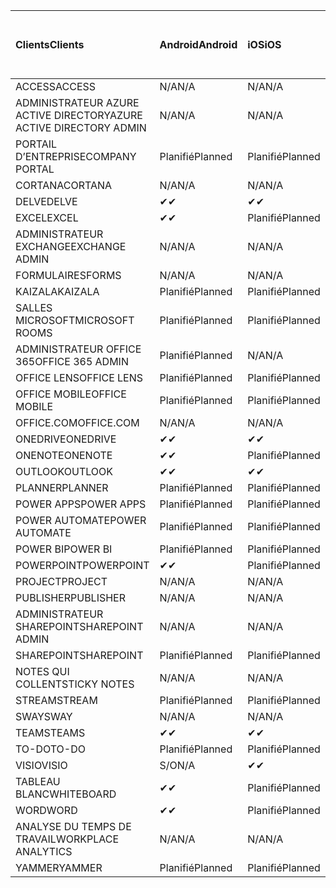 <!-- This file is generated automatically. Changes made to this file will be overwritten.-->
|<span data-ttu-id="925d5-101">Clients</span><span class="sxs-lookup"><span data-stu-id="925d5-101">Clients</span></span>|<span data-ttu-id="925d5-102">Android</span><span class="sxs-lookup"><span data-stu-id="925d5-102">Android</span></span>|<span data-ttu-id="925d5-103">iOS</span><span class="sxs-lookup"><span data-stu-id="925d5-103">iOS</span></span>|<span data-ttu-id="925d5-104">Mac</span><span class="sxs-lookup"><span data-stu-id="925d5-104">Mac</span></span>|<span data-ttu-id="925d5-105">Windows 10</span><span class="sxs-lookup"><span data-stu-id="925d5-105">Windows 10</span></span><br><span data-ttu-id="925d5-106">Desktop</span><span class="sxs-lookup"><span data-stu-id="925d5-106">Desktop</span></span>|<span data-ttu-id="925d5-107">Windows 10</span><span class="sxs-lookup"><span data-stu-id="925d5-107">Windows 10</span></span><br><span data-ttu-id="925d5-108">Applications modernes</span><span class="sxs-lookup"><span data-stu-id="925d5-108">Modern Apps</span></span>|
|:-|:-|:-|:-|:-|:-|
|<span data-ttu-id="925d5-109">ACCESS</span><span class="sxs-lookup"><span data-stu-id="925d5-109">ACCESS</span></span>|<span data-ttu-id="925d5-110">N/A</span><span class="sxs-lookup"><span data-stu-id="925d5-110">N/A</span></span>|<span data-ttu-id="925d5-111">N/A</span><span class="sxs-lookup"><span data-stu-id="925d5-111">N/A</span></span>|<span data-ttu-id="925d5-112">N/A</span><span class="sxs-lookup"><span data-stu-id="925d5-112">N/A</span></span>|<span data-ttu-id="925d5-113">Planifié</span><span class="sxs-lookup"><span data-stu-id="925d5-113">Planned</span></span>|<span data-ttu-id="925d5-114">S/O</span><span class="sxs-lookup"><span data-stu-id="925d5-114">N/A</span></span>|
|<span data-ttu-id="925d5-115">ADMINISTRATEUR AZURE ACTIVE DIRECTORY</span><span class="sxs-lookup"><span data-stu-id="925d5-115">AZURE ACTIVE DIRECTORY ADMIN</span></span>|<span data-ttu-id="925d5-116">N/A</span><span class="sxs-lookup"><span data-stu-id="925d5-116">N/A</span></span>|<span data-ttu-id="925d5-117">N/A</span><span class="sxs-lookup"><span data-stu-id="925d5-117">N/A</span></span>|<span data-ttu-id="925d5-118">N/A</span><span class="sxs-lookup"><span data-stu-id="925d5-118">N/A</span></span>|<span data-ttu-id="925d5-119">Planifié</span><span class="sxs-lookup"><span data-stu-id="925d5-119">Planned</span></span>|<span data-ttu-id="925d5-120">S/O</span><span class="sxs-lookup"><span data-stu-id="925d5-120">N/A</span></span>|
|<span data-ttu-id="925d5-121">PORTAIL D’ENTREPRISE</span><span class="sxs-lookup"><span data-stu-id="925d5-121">COMPANY PORTAL</span></span>|<span data-ttu-id="925d5-122">Planifié</span><span class="sxs-lookup"><span data-stu-id="925d5-122">Planned</span></span>|<span data-ttu-id="925d5-123">Planifié</span><span class="sxs-lookup"><span data-stu-id="925d5-123">Planned</span></span>|<span data-ttu-id="925d5-124">Planifié</span><span class="sxs-lookup"><span data-stu-id="925d5-124">Planned</span></span>|<span data-ttu-id="925d5-125">S/O</span><span class="sxs-lookup"><span data-stu-id="925d5-125">N/A</span></span>|<span data-ttu-id="925d5-126">Planifié</span><span class="sxs-lookup"><span data-stu-id="925d5-126">Planned</span></span>|
|<span data-ttu-id="925d5-127">CORTANA</span><span class="sxs-lookup"><span data-stu-id="925d5-127">CORTANA</span></span>|<span data-ttu-id="925d5-128">N/A</span><span class="sxs-lookup"><span data-stu-id="925d5-128">N/A</span></span>|<span data-ttu-id="925d5-129">N/A</span><span class="sxs-lookup"><span data-stu-id="925d5-129">N/A</span></span>|<span data-ttu-id="925d5-130">N/A</span><span class="sxs-lookup"><span data-stu-id="925d5-130">N/A</span></span>|<span data-ttu-id="925d5-131">N/A</span><span class="sxs-lookup"><span data-stu-id="925d5-131">N/A</span></span>|<span data-ttu-id="925d5-132">Planifié</span><span class="sxs-lookup"><span data-stu-id="925d5-132">Planned</span></span>|
|<span data-ttu-id="925d5-133">DELVE</span><span class="sxs-lookup"><span data-stu-id="925d5-133">DELVE</span></span>|<span data-ttu-id="925d5-134">✔</span><span class="sxs-lookup"><span data-stu-id="925d5-134">✔</span></span>|<span data-ttu-id="925d5-135">✔</span><span class="sxs-lookup"><span data-stu-id="925d5-135">✔</span></span>|<span data-ttu-id="925d5-136">N/A</span><span class="sxs-lookup"><span data-stu-id="925d5-136">N/A</span></span>|<span data-ttu-id="925d5-137">N/A</span><span class="sxs-lookup"><span data-stu-id="925d5-137">N/A</span></span>|<span data-ttu-id="925d5-138">N/A</span><span class="sxs-lookup"><span data-stu-id="925d5-138">N/A</span></span>|
|<span data-ttu-id="925d5-139">EXCEL</span><span class="sxs-lookup"><span data-stu-id="925d5-139">EXCEL</span></span>|<span data-ttu-id="925d5-140">✔</span><span class="sxs-lookup"><span data-stu-id="925d5-140">✔</span></span>|<span data-ttu-id="925d5-141">Planifié</span><span class="sxs-lookup"><span data-stu-id="925d5-141">Planned</span></span>|<span data-ttu-id="925d5-142">Planifié</span><span class="sxs-lookup"><span data-stu-id="925d5-142">Planned</span></span>|<span data-ttu-id="925d5-143">Planifié</span><span class="sxs-lookup"><span data-stu-id="925d5-143">Planned</span></span>|<span data-ttu-id="925d5-144">S/O</span><span class="sxs-lookup"><span data-stu-id="925d5-144">N/A</span></span>|
|<span data-ttu-id="925d5-145">ADMINISTRATEUR EXCHANGE</span><span class="sxs-lookup"><span data-stu-id="925d5-145">EXCHANGE ADMIN</span></span>|<span data-ttu-id="925d5-146">N/A</span><span class="sxs-lookup"><span data-stu-id="925d5-146">N/A</span></span>|<span data-ttu-id="925d5-147">N/A</span><span class="sxs-lookup"><span data-stu-id="925d5-147">N/A</span></span>|<span data-ttu-id="925d5-148">N/A</span><span class="sxs-lookup"><span data-stu-id="925d5-148">N/A</span></span>|<span data-ttu-id="925d5-149">✔</span><span class="sxs-lookup"><span data-stu-id="925d5-149">✔</span></span>|<span data-ttu-id="925d5-150">S/O</span><span class="sxs-lookup"><span data-stu-id="925d5-150">N/A</span></span>|
|<span data-ttu-id="925d5-151">FORMULAIRES</span><span class="sxs-lookup"><span data-stu-id="925d5-151">FORMS</span></span>|<span data-ttu-id="925d5-152">N/A</span><span class="sxs-lookup"><span data-stu-id="925d5-152">N/A</span></span>|<span data-ttu-id="925d5-153">N/A</span><span class="sxs-lookup"><span data-stu-id="925d5-153">N/A</span></span>|<span data-ttu-id="925d5-154">N/A</span><span class="sxs-lookup"><span data-stu-id="925d5-154">N/A</span></span>|<span data-ttu-id="925d5-155">N/A</span><span class="sxs-lookup"><span data-stu-id="925d5-155">N/A</span></span>|<span data-ttu-id="925d5-156">N/A</span><span class="sxs-lookup"><span data-stu-id="925d5-156">N/A</span></span>|
|<span data-ttu-id="925d5-157">KAIZALA</span><span class="sxs-lookup"><span data-stu-id="925d5-157">KAIZALA</span></span>|<span data-ttu-id="925d5-158">Planifié</span><span class="sxs-lookup"><span data-stu-id="925d5-158">Planned</span></span>|<span data-ttu-id="925d5-159">Planifié</span><span class="sxs-lookup"><span data-stu-id="925d5-159">Planned</span></span>|<span data-ttu-id="925d5-160">N/A</span><span class="sxs-lookup"><span data-stu-id="925d5-160">N/A</span></span>|<span data-ttu-id="925d5-161">N/A</span><span class="sxs-lookup"><span data-stu-id="925d5-161">N/A</span></span>|<span data-ttu-id="925d5-162">N/A</span><span class="sxs-lookup"><span data-stu-id="925d5-162">N/A</span></span>|
|<span data-ttu-id="925d5-163">SALLES MICROSOFT</span><span class="sxs-lookup"><span data-stu-id="925d5-163">MICROSOFT ROOMS</span></span>|<span data-ttu-id="925d5-164">Planifié</span><span class="sxs-lookup"><span data-stu-id="925d5-164">Planned</span></span>|<span data-ttu-id="925d5-165">Planifié</span><span class="sxs-lookup"><span data-stu-id="925d5-165">Planned</span></span>|<span data-ttu-id="925d5-166">N/A</span><span class="sxs-lookup"><span data-stu-id="925d5-166">N/A</span></span>|<span data-ttu-id="925d5-167">N/A</span><span class="sxs-lookup"><span data-stu-id="925d5-167">N/A</span></span>|<span data-ttu-id="925d5-168">N/A</span><span class="sxs-lookup"><span data-stu-id="925d5-168">N/A</span></span>|
|<span data-ttu-id="925d5-169">ADMINISTRATEUR OFFICE 365</span><span class="sxs-lookup"><span data-stu-id="925d5-169">OFFICE 365 ADMIN</span></span>|<span data-ttu-id="925d5-170">Planifié</span><span class="sxs-lookup"><span data-stu-id="925d5-170">Planned</span></span>|<span data-ttu-id="925d5-171">N/A</span><span class="sxs-lookup"><span data-stu-id="925d5-171">N/A</span></span>|<span data-ttu-id="925d5-172">N/A</span><span class="sxs-lookup"><span data-stu-id="925d5-172">N/A</span></span>|<span data-ttu-id="925d5-173">N/A</span><span class="sxs-lookup"><span data-stu-id="925d5-173">N/A</span></span>|<span data-ttu-id="925d5-174">N/A</span><span class="sxs-lookup"><span data-stu-id="925d5-174">N/A</span></span>|
|<span data-ttu-id="925d5-175">OFFICE LENS</span><span class="sxs-lookup"><span data-stu-id="925d5-175">OFFICE LENS</span></span>|<span data-ttu-id="925d5-176">Planifié</span><span class="sxs-lookup"><span data-stu-id="925d5-176">Planned</span></span>|<span data-ttu-id="925d5-177">Planifié</span><span class="sxs-lookup"><span data-stu-id="925d5-177">Planned</span></span>|<span data-ttu-id="925d5-178">N/A</span><span class="sxs-lookup"><span data-stu-id="925d5-178">N/A</span></span>|<span data-ttu-id="925d5-179">N/A</span><span class="sxs-lookup"><span data-stu-id="925d5-179">N/A</span></span>|<span data-ttu-id="925d5-180">N/A</span><span class="sxs-lookup"><span data-stu-id="925d5-180">N/A</span></span>|
|<span data-ttu-id="925d5-181">OFFICE MOBILE</span><span class="sxs-lookup"><span data-stu-id="925d5-181">OFFICE MOBILE</span></span>|<span data-ttu-id="925d5-182">Planifié</span><span class="sxs-lookup"><span data-stu-id="925d5-182">Planned</span></span>|<span data-ttu-id="925d5-183">Planifié</span><span class="sxs-lookup"><span data-stu-id="925d5-183">Planned</span></span>|<span data-ttu-id="925d5-184">N/A</span><span class="sxs-lookup"><span data-stu-id="925d5-184">N/A</span></span>|<span data-ttu-id="925d5-185">N/A</span><span class="sxs-lookup"><span data-stu-id="925d5-185">N/A</span></span>|<span data-ttu-id="925d5-186">N/A</span><span class="sxs-lookup"><span data-stu-id="925d5-186">N/A</span></span>|
|<span data-ttu-id="925d5-187">OFFICE.COM</span><span class="sxs-lookup"><span data-stu-id="925d5-187">OFFICE.COM</span></span>|<span data-ttu-id="925d5-188">N/A</span><span class="sxs-lookup"><span data-stu-id="925d5-188">N/A</span></span>|<span data-ttu-id="925d5-189">N/A</span><span class="sxs-lookup"><span data-stu-id="925d5-189">N/A</span></span>|<span data-ttu-id="925d5-190">N/A</span><span class="sxs-lookup"><span data-stu-id="925d5-190">N/A</span></span>|<span data-ttu-id="925d5-191">N/A</span><span class="sxs-lookup"><span data-stu-id="925d5-191">N/A</span></span>|<span data-ttu-id="925d5-192">Planifié</span><span class="sxs-lookup"><span data-stu-id="925d5-192">Planned</span></span>|
|<span data-ttu-id="925d5-193">ONEDRIVE</span><span class="sxs-lookup"><span data-stu-id="925d5-193">ONEDRIVE</span></span>|<span data-ttu-id="925d5-194">✔</span><span class="sxs-lookup"><span data-stu-id="925d5-194">✔</span></span>|<span data-ttu-id="925d5-195">✔</span><span class="sxs-lookup"><span data-stu-id="925d5-195">✔</span></span>|<span data-ttu-id="925d5-196">✔</span><span class="sxs-lookup"><span data-stu-id="925d5-196">✔</span></span>|<span data-ttu-id="925d5-197">✔</span><span class="sxs-lookup"><span data-stu-id="925d5-197">✔</span></span>|<span data-ttu-id="925d5-198">Planifié</span><span class="sxs-lookup"><span data-stu-id="925d5-198">Planned</span></span>|
|<span data-ttu-id="925d5-199">ONENOTE</span><span class="sxs-lookup"><span data-stu-id="925d5-199">ONENOTE</span></span>|<span data-ttu-id="925d5-200">✔</span><span class="sxs-lookup"><span data-stu-id="925d5-200">✔</span></span>|<span data-ttu-id="925d5-201">Planifié</span><span class="sxs-lookup"><span data-stu-id="925d5-201">Planned</span></span>|<span data-ttu-id="925d5-202">Planifié</span><span class="sxs-lookup"><span data-stu-id="925d5-202">Planned</span></span>|<span data-ttu-id="925d5-203">Planifié</span><span class="sxs-lookup"><span data-stu-id="925d5-203">Planned</span></span>|<span data-ttu-id="925d5-204">Planifié</span><span class="sxs-lookup"><span data-stu-id="925d5-204">Planned</span></span>|
|<span data-ttu-id="925d5-205">OUTLOOK</span><span class="sxs-lookup"><span data-stu-id="925d5-205">OUTLOOK</span></span>|<span data-ttu-id="925d5-206">✔</span><span class="sxs-lookup"><span data-stu-id="925d5-206">✔</span></span>|<span data-ttu-id="925d5-207">✔</span><span class="sxs-lookup"><span data-stu-id="925d5-207">✔</span></span>|<span data-ttu-id="925d5-208">Planifié</span><span class="sxs-lookup"><span data-stu-id="925d5-208">Planned</span></span>|<span data-ttu-id="925d5-209">Planifié</span><span class="sxs-lookup"><span data-stu-id="925d5-209">Planned</span></span>|<span data-ttu-id="925d5-210">Planifié</span><span class="sxs-lookup"><span data-stu-id="925d5-210">Planned</span></span>|
|<span data-ttu-id="925d5-211">PLANNER</span><span class="sxs-lookup"><span data-stu-id="925d5-211">PLANNER</span></span>|<span data-ttu-id="925d5-212">Planifié</span><span class="sxs-lookup"><span data-stu-id="925d5-212">Planned</span></span>|<span data-ttu-id="925d5-213">Planifié</span><span class="sxs-lookup"><span data-stu-id="925d5-213">Planned</span></span>|<span data-ttu-id="925d5-214">N/A</span><span class="sxs-lookup"><span data-stu-id="925d5-214">N/A</span></span>|<span data-ttu-id="925d5-215">N/A</span><span class="sxs-lookup"><span data-stu-id="925d5-215">N/A</span></span>|<span data-ttu-id="925d5-216">N/A</span><span class="sxs-lookup"><span data-stu-id="925d5-216">N/A</span></span>|
|<span data-ttu-id="925d5-217">POWER APPS</span><span class="sxs-lookup"><span data-stu-id="925d5-217">POWER APPS</span></span>|<span data-ttu-id="925d5-218">Planifié</span><span class="sxs-lookup"><span data-stu-id="925d5-218">Planned</span></span>|<span data-ttu-id="925d5-219">Planifié</span><span class="sxs-lookup"><span data-stu-id="925d5-219">Planned</span></span>|<span data-ttu-id="925d5-220">N/A</span><span class="sxs-lookup"><span data-stu-id="925d5-220">N/A</span></span>|<span data-ttu-id="925d5-221">N/A</span><span class="sxs-lookup"><span data-stu-id="925d5-221">N/A</span></span>|<span data-ttu-id="925d5-222">Planifié</span><span class="sxs-lookup"><span data-stu-id="925d5-222">Planned</span></span>|
|<span data-ttu-id="925d5-223">POWER AUTOMATE</span><span class="sxs-lookup"><span data-stu-id="925d5-223">POWER AUTOMATE</span></span>|<span data-ttu-id="925d5-224">Planifié</span><span class="sxs-lookup"><span data-stu-id="925d5-224">Planned</span></span>|<span data-ttu-id="925d5-225">Planifié</span><span class="sxs-lookup"><span data-stu-id="925d5-225">Planned</span></span>|<span data-ttu-id="925d5-226">N/A</span><span class="sxs-lookup"><span data-stu-id="925d5-226">N/A</span></span>|<span data-ttu-id="925d5-227">N/A</span><span class="sxs-lookup"><span data-stu-id="925d5-227">N/A</span></span>|<span data-ttu-id="925d5-228">N/A</span><span class="sxs-lookup"><span data-stu-id="925d5-228">N/A</span></span>|
|<span data-ttu-id="925d5-229">POWER BI</span><span class="sxs-lookup"><span data-stu-id="925d5-229">POWER BI</span></span>|<span data-ttu-id="925d5-230">Planifié</span><span class="sxs-lookup"><span data-stu-id="925d5-230">Planned</span></span>|<span data-ttu-id="925d5-231">Planifié</span><span class="sxs-lookup"><span data-stu-id="925d5-231">Planned</span></span>|<span data-ttu-id="925d5-232">S/O</span><span class="sxs-lookup"><span data-stu-id="925d5-232">N/A</span></span>|<span data-ttu-id="925d5-233">Planifié</span><span class="sxs-lookup"><span data-stu-id="925d5-233">Planned</span></span>|<span data-ttu-id="925d5-234">Planifié</span><span class="sxs-lookup"><span data-stu-id="925d5-234">Planned</span></span>|
|<span data-ttu-id="925d5-235">POWERPOINT</span><span class="sxs-lookup"><span data-stu-id="925d5-235">POWERPOINT</span></span>|<span data-ttu-id="925d5-236">✔</span><span class="sxs-lookup"><span data-stu-id="925d5-236">✔</span></span>|<span data-ttu-id="925d5-237">Planifié</span><span class="sxs-lookup"><span data-stu-id="925d5-237">Planned</span></span>|<span data-ttu-id="925d5-238">Planifié</span><span class="sxs-lookup"><span data-stu-id="925d5-238">Planned</span></span>|<span data-ttu-id="925d5-239">Planifié</span><span class="sxs-lookup"><span data-stu-id="925d5-239">Planned</span></span>|<span data-ttu-id="925d5-240">S/O</span><span class="sxs-lookup"><span data-stu-id="925d5-240">N/A</span></span>|
|<span data-ttu-id="925d5-241">PROJECT</span><span class="sxs-lookup"><span data-stu-id="925d5-241">PROJECT</span></span>|<span data-ttu-id="925d5-242">N/A</span><span class="sxs-lookup"><span data-stu-id="925d5-242">N/A</span></span>|<span data-ttu-id="925d5-243">N/A</span><span class="sxs-lookup"><span data-stu-id="925d5-243">N/A</span></span>|<span data-ttu-id="925d5-244">N/A</span><span class="sxs-lookup"><span data-stu-id="925d5-244">N/A</span></span>|<span data-ttu-id="925d5-245">Planifié</span><span class="sxs-lookup"><span data-stu-id="925d5-245">Planned</span></span>|<span data-ttu-id="925d5-246">S/O</span><span class="sxs-lookup"><span data-stu-id="925d5-246">N/A</span></span>|
|<span data-ttu-id="925d5-247">PUBLISHER</span><span class="sxs-lookup"><span data-stu-id="925d5-247">PUBLISHER</span></span>|<span data-ttu-id="925d5-248">N/A</span><span class="sxs-lookup"><span data-stu-id="925d5-248">N/A</span></span>|<span data-ttu-id="925d5-249">N/A</span><span class="sxs-lookup"><span data-stu-id="925d5-249">N/A</span></span>|<span data-ttu-id="925d5-250">N/A</span><span class="sxs-lookup"><span data-stu-id="925d5-250">N/A</span></span>|<span data-ttu-id="925d5-251">✔</span><span class="sxs-lookup"><span data-stu-id="925d5-251">✔</span></span>|<span data-ttu-id="925d5-252">S/O</span><span class="sxs-lookup"><span data-stu-id="925d5-252">N/A</span></span>|
|<span data-ttu-id="925d5-253">ADMINISTRATEUR SHAREPOINT</span><span class="sxs-lookup"><span data-stu-id="925d5-253">SHAREPOINT ADMIN</span></span>|<span data-ttu-id="925d5-254">N/A</span><span class="sxs-lookup"><span data-stu-id="925d5-254">N/A</span></span>|<span data-ttu-id="925d5-255">N/A</span><span class="sxs-lookup"><span data-stu-id="925d5-255">N/A</span></span>|<span data-ttu-id="925d5-256">N/A</span><span class="sxs-lookup"><span data-stu-id="925d5-256">N/A</span></span>|<span data-ttu-id="925d5-257">Planifié</span><span class="sxs-lookup"><span data-stu-id="925d5-257">Planned</span></span>|<span data-ttu-id="925d5-258">S/O</span><span class="sxs-lookup"><span data-stu-id="925d5-258">N/A</span></span>|
|<span data-ttu-id="925d5-259">SHAREPOINT</span><span class="sxs-lookup"><span data-stu-id="925d5-259">SHAREPOINT</span></span>|<span data-ttu-id="925d5-260">Planifié</span><span class="sxs-lookup"><span data-stu-id="925d5-260">Planned</span></span>|<span data-ttu-id="925d5-261">Planifié</span><span class="sxs-lookup"><span data-stu-id="925d5-261">Planned</span></span>|<span data-ttu-id="925d5-262">N/A</span><span class="sxs-lookup"><span data-stu-id="925d5-262">N/A</span></span>|<span data-ttu-id="925d5-263">N/A</span><span class="sxs-lookup"><span data-stu-id="925d5-263">N/A</span></span>|<span data-ttu-id="925d5-264">N/A</span><span class="sxs-lookup"><span data-stu-id="925d5-264">N/A</span></span>|
|<span data-ttu-id="925d5-265">NOTES QUI COLLENT</span><span class="sxs-lookup"><span data-stu-id="925d5-265">STICKY NOTES</span></span>|<span data-ttu-id="925d5-266">N/A</span><span class="sxs-lookup"><span data-stu-id="925d5-266">N/A</span></span>|<span data-ttu-id="925d5-267">N/A</span><span class="sxs-lookup"><span data-stu-id="925d5-267">N/A</span></span>|<span data-ttu-id="925d5-268">N/A</span><span class="sxs-lookup"><span data-stu-id="925d5-268">N/A</span></span>|<span data-ttu-id="925d5-269">N/A</span><span class="sxs-lookup"><span data-stu-id="925d5-269">N/A</span></span>|<span data-ttu-id="925d5-270">Planifié</span><span class="sxs-lookup"><span data-stu-id="925d5-270">Planned</span></span>|
|<span data-ttu-id="925d5-271">STREAM</span><span class="sxs-lookup"><span data-stu-id="925d5-271">STREAM</span></span>|<span data-ttu-id="925d5-272">Planifié</span><span class="sxs-lookup"><span data-stu-id="925d5-272">Planned</span></span>|<span data-ttu-id="925d5-273">Planifié</span><span class="sxs-lookup"><span data-stu-id="925d5-273">Planned</span></span>|<span data-ttu-id="925d5-274">N/A</span><span class="sxs-lookup"><span data-stu-id="925d5-274">N/A</span></span>|<span data-ttu-id="925d5-275">N/A</span><span class="sxs-lookup"><span data-stu-id="925d5-275">N/A</span></span>|<span data-ttu-id="925d5-276">N/A</span><span class="sxs-lookup"><span data-stu-id="925d5-276">N/A</span></span>|
|<span data-ttu-id="925d5-277">SWAY</span><span class="sxs-lookup"><span data-stu-id="925d5-277">SWAY</span></span>|<span data-ttu-id="925d5-278">N/A</span><span class="sxs-lookup"><span data-stu-id="925d5-278">N/A</span></span>|<span data-ttu-id="925d5-279">N/A</span><span class="sxs-lookup"><span data-stu-id="925d5-279">N/A</span></span>|<span data-ttu-id="925d5-280">N/A</span><span class="sxs-lookup"><span data-stu-id="925d5-280">N/A</span></span>|<span data-ttu-id="925d5-281">N/A</span><span class="sxs-lookup"><span data-stu-id="925d5-281">N/A</span></span>|<span data-ttu-id="925d5-282">Planifié</span><span class="sxs-lookup"><span data-stu-id="925d5-282">Planned</span></span>|
|<span data-ttu-id="925d5-283">TEAMS</span><span class="sxs-lookup"><span data-stu-id="925d5-283">TEAMS</span></span>|<span data-ttu-id="925d5-284">✔</span><span class="sxs-lookup"><span data-stu-id="925d5-284">✔</span></span>|<span data-ttu-id="925d5-285">✔</span><span class="sxs-lookup"><span data-stu-id="925d5-285">✔</span></span>|<span data-ttu-id="925d5-286">✔</span><span class="sxs-lookup"><span data-stu-id="925d5-286">✔</span></span>|<span data-ttu-id="925d5-287">Planifié</span><span class="sxs-lookup"><span data-stu-id="925d5-287">Planned</span></span>|<span data-ttu-id="925d5-288">S/O</span><span class="sxs-lookup"><span data-stu-id="925d5-288">N/A</span></span>|
|<span data-ttu-id="925d5-289">TO-DO</span><span class="sxs-lookup"><span data-stu-id="925d5-289">TO-DO</span></span>|<span data-ttu-id="925d5-290">Planifié</span><span class="sxs-lookup"><span data-stu-id="925d5-290">Planned</span></span>|<span data-ttu-id="925d5-291">Planifié</span><span class="sxs-lookup"><span data-stu-id="925d5-291">Planned</span></span>|<span data-ttu-id="925d5-292">Planifié</span><span class="sxs-lookup"><span data-stu-id="925d5-292">Planned</span></span>|<span data-ttu-id="925d5-293">S/O</span><span class="sxs-lookup"><span data-stu-id="925d5-293">N/A</span></span>|<span data-ttu-id="925d5-294">Planifié</span><span class="sxs-lookup"><span data-stu-id="925d5-294">Planned</span></span>|
|<span data-ttu-id="925d5-295">VISIO</span><span class="sxs-lookup"><span data-stu-id="925d5-295">VISIO</span></span>|<span data-ttu-id="925d5-296">S/O</span><span class="sxs-lookup"><span data-stu-id="925d5-296">N/A</span></span>|<span data-ttu-id="925d5-297">✔</span><span class="sxs-lookup"><span data-stu-id="925d5-297">✔</span></span>|<span data-ttu-id="925d5-298">S/O</span><span class="sxs-lookup"><span data-stu-id="925d5-298">N/A</span></span>|<span data-ttu-id="925d5-299">Planifié</span><span class="sxs-lookup"><span data-stu-id="925d5-299">Planned</span></span>|<span data-ttu-id="925d5-300">S/O</span><span class="sxs-lookup"><span data-stu-id="925d5-300">N/A</span></span>|
|<span data-ttu-id="925d5-301">TABLEAU BLANC</span><span class="sxs-lookup"><span data-stu-id="925d5-301">WHITEBOARD</span></span>|<span data-ttu-id="925d5-302">✔</span><span class="sxs-lookup"><span data-stu-id="925d5-302">✔</span></span>|<span data-ttu-id="925d5-303">Planifié</span><span class="sxs-lookup"><span data-stu-id="925d5-303">Planned</span></span>|<span data-ttu-id="925d5-304">N/A</span><span class="sxs-lookup"><span data-stu-id="925d5-304">N/A</span></span>|<span data-ttu-id="925d5-305">N/A</span><span class="sxs-lookup"><span data-stu-id="925d5-305">N/A</span></span>|<span data-ttu-id="925d5-306">Planifié</span><span class="sxs-lookup"><span data-stu-id="925d5-306">Planned</span></span>|
|<span data-ttu-id="925d5-307">WORD</span><span class="sxs-lookup"><span data-stu-id="925d5-307">WORD</span></span>|<span data-ttu-id="925d5-308">✔</span><span class="sxs-lookup"><span data-stu-id="925d5-308">✔</span></span>|<span data-ttu-id="925d5-309">Planifié</span><span class="sxs-lookup"><span data-stu-id="925d5-309">Planned</span></span>|<span data-ttu-id="925d5-310">Planifié</span><span class="sxs-lookup"><span data-stu-id="925d5-310">Planned</span></span>|<span data-ttu-id="925d5-311">Planifié</span><span class="sxs-lookup"><span data-stu-id="925d5-311">Planned</span></span>|<span data-ttu-id="925d5-312">S/O</span><span class="sxs-lookup"><span data-stu-id="925d5-312">N/A</span></span>|
|<span data-ttu-id="925d5-313">ANALYSE DU TEMPS DE TRAVAIL</span><span class="sxs-lookup"><span data-stu-id="925d5-313">WORKPLACE ANALYTICS</span></span>|<span data-ttu-id="925d5-314">N/A</span><span class="sxs-lookup"><span data-stu-id="925d5-314">N/A</span></span>|<span data-ttu-id="925d5-315">N/A</span><span class="sxs-lookup"><span data-stu-id="925d5-315">N/A</span></span>|<span data-ttu-id="925d5-316">N/A</span><span class="sxs-lookup"><span data-stu-id="925d5-316">N/A</span></span>|<span data-ttu-id="925d5-317">N/A</span><span class="sxs-lookup"><span data-stu-id="925d5-317">N/A</span></span>|<span data-ttu-id="925d5-318">N/A</span><span class="sxs-lookup"><span data-stu-id="925d5-318">N/A</span></span>|
|<span data-ttu-id="925d5-319">YAMMER</span><span class="sxs-lookup"><span data-stu-id="925d5-319">YAMMER</span></span>|<span data-ttu-id="925d5-320">Planifié</span><span class="sxs-lookup"><span data-stu-id="925d5-320">Planned</span></span>|<span data-ttu-id="925d5-321">Planifié</span><span class="sxs-lookup"><span data-stu-id="925d5-321">Planned</span></span>|<span data-ttu-id="925d5-322">Planifié</span><span class="sxs-lookup"><span data-stu-id="925d5-322">Planned</span></span>|<span data-ttu-id="925d5-323">Planifié</span><span class="sxs-lookup"><span data-stu-id="925d5-323">Planned</span></span>|<span data-ttu-id="925d5-324">S/O</span><span class="sxs-lookup"><span data-stu-id="925d5-324">N/A</span></span>|
